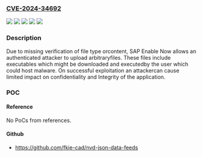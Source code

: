 ### [CVE-2024-34692](https://cve.mitre.org/cgi-bin/cvename.cgi?name=CVE-2024-34692)
![](https://img.shields.io/static/v1?label=Product&message=SAP%20Enable%20Now&color=blue)
![](https://img.shields.io/static/v1?label=Version&message=ENABLE_NOW_CONSUMP_DEL%201704%20&color=brightgreen)
![](https://img.shields.io/static/v1?label=Version&message=WPB_MANAGER_CE%2010%20&color=brightgreen)
![](https://img.shields.io/static/v1?label=Version&message=WPB_MANAGER_HANA%2010%20&color=brightgreen)
![](https://img.shields.io/static/v1?label=Vulnerability&message=CWE-434%3A%20Unrestricted%20Upload%20of%20File%20with%20Dangerous%20Type&color=brightgreen)

### Description

Due to missing verification of file type orcontent, SAP Enable Now allows an authenticated attacker to upload arbitraryfiles. These files include executables which might be downloaded and executedby the user which could host malware. On successful exploitation an attackercan cause limited impact on confidentiality and Integrity of the application.

### POC

#### Reference
No PoCs from references.

#### Github
- https://github.com/fkie-cad/nvd-json-data-feeds

